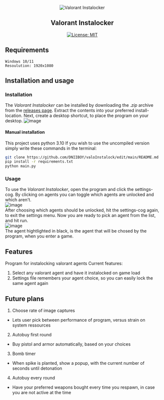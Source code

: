 <p align="center">
  <img src="https://user-images.githubusercontent.com/32793938/178528272-1dffe953-b681-4622-ade3-8f8b0b5bdfcc.png" alt="Valorant Instalocker"/>
</p>


<h2 align="center">Valorant Instalocker</h2>

<p align="center">
<a href="https://github.com/DNIIBOY/valoInstalock/blob/main/LICENSE"><img alt="License: MIT"></a>
</p>

## Requirements
```
Windows 10/11
Resoulution: 1920x1080
```


## Installation and usage

### Installation

The _Valorant Instalocker_ can be installed by downloading the _.zip_ archive from the <a href="https://github.com/DNIIBOY/valoInstalock/releases">releases page</a>.
Extract the contents into your preferred install-location. Next, create a desktop shortcut, to place the program on your desktop.
![image](https://user-images.githubusercontent.com/32793938/178540212-b5494df4-101f-47cc-a251-6834d2e0f8fb.png)

#### Manual installation
This project uses python 3.10
If you wish to use the uncompiled version simply write these commands in the terminal:
```sh
git clone https://github.com/DNIIBOY/valoInstalock/edit/main/README.md
pip install -r requirements.txt
python main.py
```


### Usage
To use the _Valorant Instalocker_, open the program and click the settings-cog. By clicking on agents you can toggle which agents are unlocked and which aren't.
<br>
![image](https://user-images.githubusercontent.com/32793938/178541096-16c6f3ae-9bdb-4737-9d08-c10ba8fdf896.png) <br>
After choosing which agents should be unlocked, hit the settings-cog again, to exit the settings menu.
Now you are ready to pick an agent from the list, and hit run.
<br>
![image](https://user-images.githubusercontent.com/32793938/178541992-050637f3-d34d-49ce-88a7-4cbea7f8985d.png) <br>
The agent hightlighted in black, is the agent that will be chosed by the program, when you enter a game.

## Features
Program for instalocking valorant agents
Current features:
1. Select any valorant agent and have it instalocked on game load
1. Settings file remembers your agent choice, so you can easily lock the same agent again

## Future plans
1. Choose rate of image captures
  - Lets user pick between performance of program, versus strain on system ressources
2. Autobuy first round
  - Buy pistol and armor automatically, based on your choices
3. Bomb timer
  - When spike is planted, show a popup, with the current number of seconds until detonation
4. Autobuy every round
  - Have your preferred weapons bought every time you respawn, in case you are not active at the time

